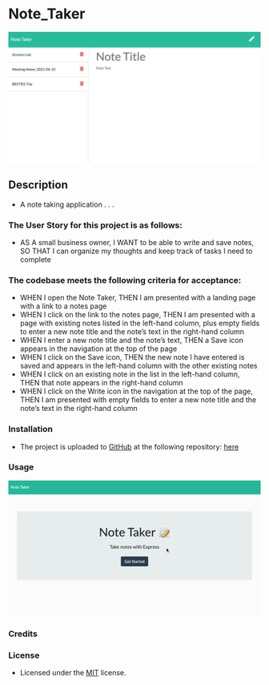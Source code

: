 # Note_Taker
![alt text](assets/images/screenshot.png)

## Description
- A note taking application . . .

### The User Story for this project is as follows:
- AS A small business owner, I WANT to be able to write and save notes, SO THAT I can organize my thoughts and keep track of tasks I need to complete

### The codebase meets the following criteria for acceptance:
- WHEN I open the Note Taker, THEN I am presented with a landing page with a link to a notes page
- WHEN I click on the link to the notes page, THEN I am presented with a page with existing notes listed in the left-hand column, plus empty fields to enter a new note title and the note’s text in the right-hand column
- WHEN I enter a new note title and the note’s text, THEN a Save icon appears in the navigation at the top of the page
- WHEN I click on the Save icon, THEN the new note I have entered is saved and appears in the left-hand column with the other existing notes
- WHEN I click on an existing note in the list in the left-hand column, THEN that note appears in the right-hand column
- WHEN I click on the Write icon in the navigation at the top of the page, THEN I am presented with empty fields to enter a new note title and the note’s text in the right-hand column

### Installation
- The project is uploaded to [GitHub](https://github.com/) at the following repository: [here](https://github.com/sourslaw/Note_Taker)

### Usage
![alt text](assets/images/screenshot_usage.gif)

### Credits


### License
- Licensed under the [MIT](https://opensource.org/licenses/mit-license.php) license.
